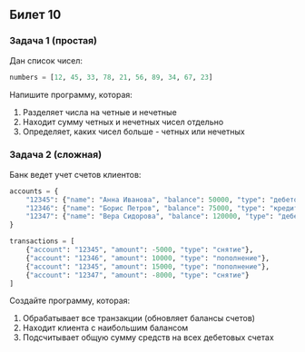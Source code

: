 ## Билет 10

### Задача 1 (простая)
Дан список чисел:
```python
numbers = [12, 45, 33, 78, 21, 56, 89, 34, 67, 23]
```
Напишите программу, которая:
1. Разделяет числа на четные и нечетные
2. Находит сумму четных и нечетных чисел отдельно
3. Определяет, каких чисел больше - четных или нечетных

### Задача 2 (сложная)
Банк ведет учет счетов клиентов:
```python
accounts = {
    "12345": {"name": "Анна Иванова", "balance": 50000, "type": "дебетовый"},
    "12346": {"name": "Борис Петров", "balance": 75000, "type": "кредитный"},
    "12347": {"name": "Вера Сидорова", "balance": 120000, "type": "дебетовый"}
}

transactions = [
    {"account": "12345", "amount": -5000, "type": "снятие"},
    {"account": "12346", "amount": 10000, "type": "пополнение"},
    {"account": "12345", "amount": 15000, "type": "пополнение"},
    {"account": "12347", "amount": -8000, "type": "снятие"}
]
```
Создайте программу, которая:
1. Обрабатывает все транзакции (обновляет балансы счетов)
2. Находит клиента с наибольшим балансом
3. Подсчитывает общую сумму средств на всех дебетовых счетах